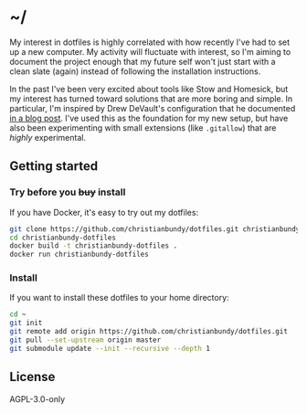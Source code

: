 # ~/

My interest in dotfiles is highly correlated with how recently I've had
to set up a new computer. My activity will fluctuate with interest, so
I'm aiming to document the project enough that my future self won't just
start with a clean slate (again) instead of following the installation
instructions.

In the past I've been very excited about tools like Stow and Homesick,
but my interest has turned toward solutions that are more boring and
simple. In particular, I'm inspired by Drew DeVault's configuration that
he documented [in a blog post][0]. I've used this as the foundation for
my new setup, but have also been experimenting with small extensions
(like `.gitallow`) that are _highly_ experimental.

## Getting started

### Try before you ~~buy~~ install

If you have Docker, it's easy to try out my dotfiles:

```sh
git clone https://github.com/christianbundy/dotfiles.git christianbundy-dotfiles
cd christianbundy-dotfiles
docker build -t christianbundy-dotfiles .
docker run christianbundy-dotfiles
```

### Install

If you want to install these dotfiles to your home directory:

```sh
cd ~
git init
git remote add origin https://github.com/christianbundy/dotfiles.git
git pull --set-upstream origin master
git submodule update --init --recursive --depth 1
```

## License

AGPL-3.0-only

[0]: https://drewdevault.com/2019/12/30/dotfiles.html
